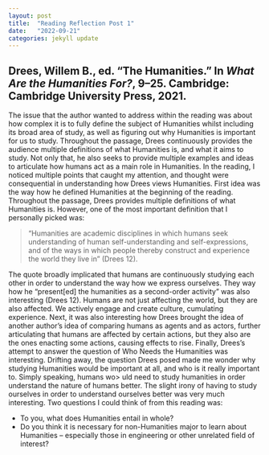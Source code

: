 ```yaml
---
layout: post
title:  "Reading Reflection Post 1"
date:   "2022-09-21"
categories: jekyll update
---
```


## Drees, Willem B., ed. “The Humanities.” In *What Are the Humanities For?*, 9–25. Cambridge: Cambridge University Press, 2021.

The issue that the author wanted to address within the reading was about how complex it is to fully define the subject of Humanities whilst including its broad area of study, as well as figuring out why Humanities is important for us to study. Throughout the passage, Drees continuously provides the audience multiple definitions of what Humanities is, and what it aims to study. Not only that, he also seeks to provide multiple examples and ideas to articulate how humans act as a main role in Humanities. In the reading, I noticed multiple points that caught my attention, and thought were consequential in understanding how Drees views Humanities. First idea was the way how he defined Humanities at the beginning of the reading. Throughout the passage, Drees provides multiple definitions of what Humanities is. However, one of the most important definition that I personally picked was: 

  >   “Humanities are academic disciplines in which humans seek understanding of human self-understanding and self-expressions, and of the ways in which people thereby construct and experience the world they live in” (Drees 12).

The quote broadly implicated that humans are continuously studying each other in order to understand the way how we express ourselves. They way how he “present[ed] the humanities as a second-order activity” was also interesting (Drees 12). Humans are not just affecting the world, but they are also affected. We actively engage and create culture, cumulating experience. Next, it was also interesting how Drees brought the idea of another author’s idea of comparing humans as agents and as actors, further articulating that humans are affected by certain actions, but they also are the ones enacting some actions, causing effects to rise. Finally, Drees’s attempt to answer the question of Who Needs the Humanities was interesting. Drifting away, the question Drees posed made me wonder why studying Humanities would be important at all, and who is it really important to. Simply speaking, humans wo> uld need to study humanities in order understand the nature of humans better. The slight irony of having to study ourselves in order to understand ourselves better was very much interesting. Two questions I could think of from this reading was: 

  *	To you, what does Humanities entail in whole?
  * Do you think it is necessary for non-Humanities major to learn about Humanities – especially those in engineering or other unrelated field of interest? 
